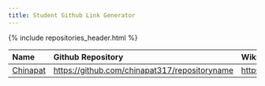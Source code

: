 ```yaml
---
title: Student Github Link Generator
---
```

{% include repositories_header.html %}
    

| Name        | Github Repository       | Wiki            |
|:------------|:------------------------|:----------------|
| [Chinapat](https://github.com/chinapat317/) | <https://github.com/chinapat317/repositoryname> | <https://github.com/chinapat317/repositoryname/wiki/> |
